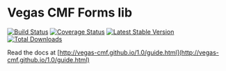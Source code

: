 Vegas CMF Forms lib
======================

[![Build Status](https://travis-ci.org/vegas-cmf/forms.png?branch=master)](https://travis-ci.org/vegas-cmf/forms)
[![Coverage Status](https://coveralls.io/repos/vegas-cmf/forms/badge.png?branch=master)](https://coveralls.io/r/vegas-cmf/forms?branch=master)
[![Latest Stable Version](https://poser.pugx.org/vegas-cmf/forms/v/stable.png)](https://packagist.org/packages/vegas-cmf/forms)
[![Total Downloads](https://poser.pugx.org/vegas-cmf/forms/downloads.png)](https://packagist.org/packages/vegas-cmf/forms)

Read the docs at [http://vegas-cmf.github.io/1.0/guide.html](http://vegas-cmf.github.io/1.0/guide.html)